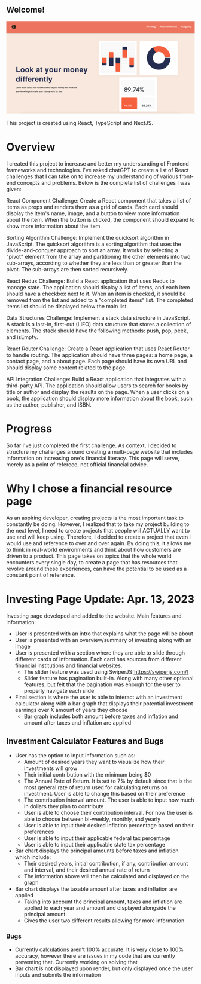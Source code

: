 
## Welcome!

![](./public/react-challenge.png)

This project is created using React, TypeScript and NextJS. 

# Overview
I created this project to increase and better my understanding of Frontend frameworks and technologies. I've asked chatGPT to create a list of React challenges that I can take on to increase my understanding of various front-end concepts and problems. Below is the complete list of challenges I was given: 

React Component Challenge: Create a React component that takes a list of items as props and renders them as a grid of cards. Each card should display the item's name, image, and a button to view more information about the item. When the button is clicked, the component should expand to show more information about the item.

Sorting Algorithm Challenge: Implement the quicksort algorithm in JavaScript. The quicksort algorithm is a sorting algorithm that uses the divide-and-conquer approach to sort an array. It works by selecting a "pivot" element from the array and partitioning the other elements into two sub-arrays, according to whether they are less than or greater than the pivot. The sub-arrays are then sorted recursively.

React Redux Challenge: Build a React application that uses Redux to manage state. The application should display a list of items, and each item should have a checkbox next to it. When an item is checked, it should be removed from the list and added to a "completed items" list. The completed items list should be displayed below the main list.

Data Structures Challenge: Implement a stack data structure in JavaScript. A stack is a last-in, first-out (LIFO) data structure that stores a collection of elements. The stack should have the following methods: push, pop, peek, and isEmpty.

React Router Challenge: Create a React application that uses React Router to handle routing. The application should have three pages: a home page, a contact page, and a about page. Each page should have its own URL and should display some content related to the page.

API Integration Challenge: Build a React application that integrates with a third-party API. The application should allow users to search for books by title or author and display the results on the page. When a user clicks on a book, the application should display more information about the book, such as the author, publisher, and ISBN.

# Progress

So far I've just completed the first challenge. As context, I decided to structure my challenges around creating a multi-page website that includes information on increasing one's financial literacy. This page will serve, merely as a point of referece, not official financial advice. 

# Why I chose a financial resource page

As an aspiring developer, creating projects is the most important task to constantly be doing. However, I realized that to take my project building to the next level, I need to create projects that people will ACTUALLY want to use and will keep using. Therefore, I decided to create a project that even I would use and reference to over and over again. By doing this, it allows me to think in real-world environments and think about how customers are driven to a product. 
This page takes on topics that the whole world encounters every single day, to create a page that has resources that revolve around these experiences, can have the potential to be used as a constant point of reference. 

# Investing Page Update: Apr. 13, 2023

Investing page developed and added to the website.
Main features and information: 
- User is presented with an intro that explains what the page will be about
- User is presented with an overview/summary of investing along with an image
- User is presented with a section where they are able to slide through different cards of information. Each card has sources from different financial institutions and financial websites. 
    - The slider feature was used using SwiperJS[https://swiperjs.com/]
    - Slider feature has pagination built-in. Along with many other optional features, but felt that the pagination was enough for the user to properly navigate each slide
- Final section is where the user is able to interact with an investment calculator along with a bar graph that displays their potential investment earnings over X amount of years they choose 
    - Bar graph includes both amount before taxes and inflation and amount after taxes and inflation are applied

## Investment Calculator Features and Bugs
- User has the option to input information such as: 
    - Amount of desired years they want to visualize how their investments will grow
    - Their initial contribution with the minimum being $0
    - The Annual Rate of Return. It is set to 7% by default since that is the most general rate of return used for calculating returns on investment. User is able to change this based on their preference
    - The contribution interval amount. The user is able to input how much in dollars they plan to contribute 
    - User is able to choose their contribution interval. For now the user is able to choose between bi-weekly, monthly, and yearly
    - User is able to input their desired inflation percentage based on their preferences
    - User is able to input their applicable federal tax percentage
    - User is able to input their applicable state tax percentage
- Bar chart displays the principal amounts before taxes and inflation which include:
    - Their desired years, initial contribution, if any, contribution amount and interval,  and their desired annual rate of return 
    - The information above will then be calculated and displayed on the graph
- Bar chart displays the taxable amount after taxes and inflation are applied
    - Taking into account the principal amount, taxes and inflation are applied to each year and amount and displayed alongside the principal amount.
    - Gives the user two different results allowing for more information
### Bugs
- Currently calculations aren't 100% accurate. It is very close to 100% accuracy, however there are issues in my code that are currently preventing that. Currently working on solving that
- Bar chart is not displayed upon render, but only displayed once the user inputs and submits the information

